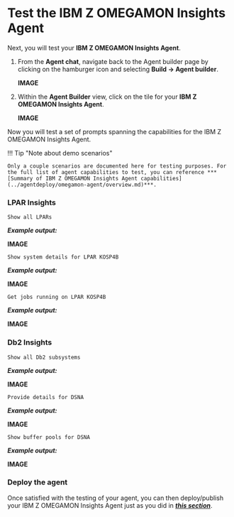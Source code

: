 # Test the IBM Z OMEGAMON Insights Agent

Next, you will test your **IBM Z OMEGAMON Insights Agent**. 

1. From the **Agent chat**, navigate back to the Agent builder page by clicking on the hamburger icon and selecting **Build -> Agent builder**.
   
    **IMAGE**

2. Within the **Agent Builder** view, click on the tile for your **IBM Z OMEGAMON Insights Agent**.

    **IMAGE**

Now you will test a set of prompts spanning the capabilities for the IBM Z OMEGAMON Insights Agent.

!!! Tip "Note about demo scenarios"

    Only a couple scenarios are documented here for testing purposes. For the full list of agent capabilities to test, you can reference ***[Summary of IBM Z OMEGAMON Insights Agent capabilities](../agentdeploy/omegamon-agent/overview.md)***.

### LPAR Insights

```
Show all LPARs
```
***Example output:***

**IMAGE**

```
Show system details for LPAR KOSP4B
```
***Example output:***

**IMAGE**

```
Get jobs running on LPAR KOSP4B
```
***Example output:***

**IMAGE**

### Db2 Insights

```
Show all Db2 subsystems
```
***Example output:***

**IMAGE**

```
Provide details for DSNA
```
***Example output:***

**IMAGE**

```
Show buffer pools for DSNA
```
***Example output:***

**IMAGE**

### Deploy the agent

Once satisfied with the testing of your agent, you can then deploy/publish your IBM Z OMEGAMON Insights Agent just as you did in ***[this section](./support-agent.md#deploy-the-agent)***.

